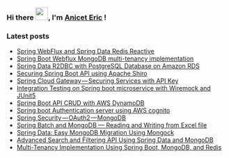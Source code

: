 ### Hi there  <img src="https://github.com/sciencepal/sciencepal/blob/master/assets/Hi.gif" width="29px">, I'm [Anicet Eric](https://github.com/anicetkeric/anicetkeric) !

<!--
**anicetkeric/anicetkeric** is a ✨ _special_ ✨ repository because its `README.md` (this file) appears on your GitHub profile.

Here are some ideas to get you started:

- 🔭 I’m currently working on ...
- 🌱 I’m currently learning ...
- 👯 I’m looking to collaborate on ...
- 🤔 I’m looking for help with ...
- 💬 Ask me about ...
- 📫 How to reach me: ...
- 😄 Pronouns: ...
- ⚡ Fun fact: ...
-->
### Latest posts
<!-- POST:START -->
- [Spring WebFlux and Spring Data Redis Reactive](https://boottechnologies-ci.medium.com/spring-webflux-and-spring-data-redis-reactive-30d9ce11f92b)
- [Spring Boot Webflux MongoDB multi-tenancy implementation](https://boottechnologies-ci.medium.com/spring-boot-webflux-mongodb-multi-tenancy-implementation-7d9d8ad1c234)
- [Spring Data R2DBC with PostgreSQL Database on Amazon RDS](https://boottechnologies-ci.medium.com/spring-data-r2dbc-with-postgresql-database-on-amazon-rds-71864ab9af38)
- [Securing Spring Boot API using Apache Shiro](https://boottechnologies-ci.medium.com/securing-spring-boot-api-using-apache-shiro-1aa204afcb32)
- [Spring Cloud Gateway — Securing Services with API Key](https://boottechnologies-ci.medium.com/spring-cloud-gateway-securing-services-with-api-key-9c39836fc097)
- [Integration Testing on Spring boot microservice with Wiremock and JUnit5](https://boottechnologies-ci.medium.com/integration-testing-on-spring-boot-microservice-with-wiremock-and-junit5-d2c8a77d750d)
- [Spring Boot API CRUD with AWS DynamoDB](https://boottechnologies-ci.medium.com/spring-boot-api-crud-with-aws-dynamodb-377e4d5d5a76)
- [Spring boot Authentication server using AWS cognito](https://boottechnologies-ci.medium.com/spring-boot-authentication-server-using-aws-cognito-91da69fc1bd4)
- [Spring Security — OAuth2 — MongoDB](https://boottechnologies-ci.medium.com/spring-security-oauth2-mongodb-b62ccbf1f18c)
- [Spring Batch and MongoDB — Reading and Writing from Excel file](https://boottechnologies-ci.medium.com/spring-batch-and-mongodb-reading-and-writing-from-excel-file-fa4f55ded7b8)
- [Spring Data: Easy MongoDB Migration Using Mongock](https://dzone.com/articles/spring-data-easy-mongodb-migration-using-mongock)
- [Advanced Search and Filtering API Using Spring Data and MongoDB](https://dzone.com/articles/advanced-search-amp-filtering-api-using-spring-dat)
- [Multi-Tenancy Implementation Using Spring Boot, MongoDB, and Redis](https://dzone.com/articles/multi-tenancy-implementation-using-spring-boot-and)
<!-- POST:END -->
